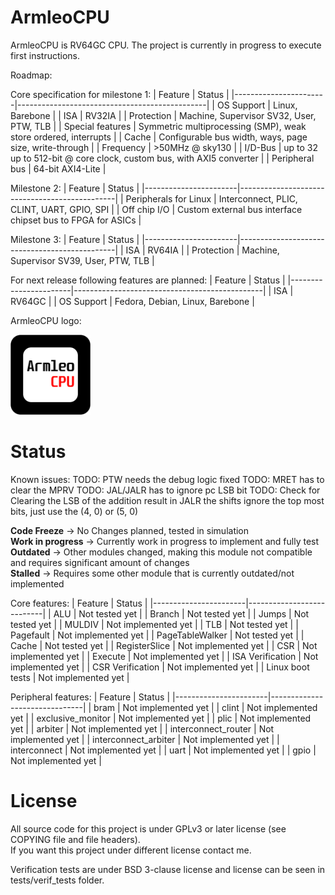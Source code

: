# ArmleoCPU

ArmleoCPU is RV64GC CPU. The project is currently in progress to execute first instructions.


Roadmap:

Core specification for milestone 1:
| Feature               | Status                                        |
|-----------------------|-----------------------------------------------|
| OS Support            | Linux, Barebone               |
| ISA                   | RV32IA                                       |
| Protection            | Machine, Supervisor SV32, User, PTW, TLB      |
| Special features      | Symmetric multiprocessing (SMP), weak store ordered, interrupts |
| Cache                 | Configurable bus width, ways, page size, write-through |
| Frequency             | >50MHz @ sky130                               |
| I/D-Bus               | up to 32 up to 512-bit @ core clock, custom bus, with AXI5 converter |
| Peripheral bus        | 64-bit AXI4-Lite                              |

Milestone 2:
| Feature               | Status                                        |
|-----------------------|-----------------------------------------------|
| Peripherals for Linux | Interconnect, PLIC, CLINT, UART, GPIO, SPI    |
| Off chip I/O          | Custom external bus interface chipset bus to FPGA for ASICs |

Milestone 3:
| Feature               | Status                                        |
|-----------------------|-----------------------------------------------|
| ISA                   | RV64IA                                        |
| Protection            | Machine, Supervisor SV39, User, PTW, TLB      |

For next release following features are planned:
| Feature               | Status                                        |
|-----------------------|-----------------------------------------------|
| ISA                   | RV64GC                                        |
| OS Support            | Fedora, Debian, Linux, Barebone               |

ArmleoCPU logo:

<img src="docs/Logo.png" alt="ArmleoCPU Logo" width="128"/>

# Status


Known issues:
TODO: PTW needs the debug logic fixed
TODO: MRET has to clear the MPRV
TODO: JAL/JALR has to ignore pc LSB bit
TODO: Check for Clearing the LSB of the addition result in JALR
the shifts ignore the top most bits, just use the (4, 0) or (5, 0)

**Code Freeze** -> No Changes planned, tested in simulation  
**Work in progress** -> Currently work in progress to implement and fully test  
**Outdated** -> Other modules changed, making this module not compatible and requires significant amount of changes  
**Stalled** -> Requires some other module that is currently outdated/not implemented  

Core features:
| Feature               | Status                    |
|-----------------------|---------------------------|
| ALU                   | Not tested yet       |
| Branch                | Not tested yet       |
| Jumps                 | Not tested yet       |
| MULDIV                | Not implemented yet       |
| TLB                   | Not tested yet       |
| Pagefault             | Not implemented yet       |
| PageTableWalker       | Not tested yet       |
| Cache                 | Not tested yet       |
| RegisterSlice         | Not implemented yet       |
| CSR                   | Not implemented yet       |
| Execute               | Not implemented yet       |
| ISA Verification      | Not implemented yet       |
| CSR Verification      | Not implemented yet       |
| Linux boot tests      | Not implemented yet       |

Peripheral features:
| Feature               | Status                        |
|-----------------------|-------------------------------|
| bram                  | Not implemented yet           |
| clint                 | Not implemented yet           |
| exclusive_monitor     | Not implemented yet           |
| plic              | Not implemented yet           |
| arbiter               | Not implemented yet           |
| interconnect_router   | Not implemented yet           |
| interconnect_arbiter  | Not implemented yet           |
| interconnect          | Not implemented yet           |
| uart                  | Not implemented yet           |
| gpio                  | Not implemented yet           |

# License
All source code for this project is under GPLv3 or later license (see COPYING file and file headers).  
If you want this project under different license contact me.

Verification tests are under BSD 3-clause license and license can be seen in tests/verif_tests folder.

